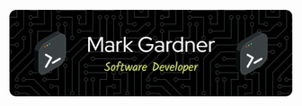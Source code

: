 ![Header](./github-header-image.png)

<!--
**MarcusGardner/MarcusGardner** is a ✨ _special_ ✨ repository because its `README.md` (this file) appears on your GitHub profile.

